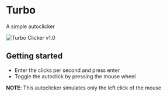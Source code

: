 # Turbo

A simple autoclicker

![Turbo Clicker v1.0](https://i.imgur.com/iLTJ6A2.png)

## Getting started

- Enter the clicks per second and press enter
- Toggle the autoclick by pressing the mouse wheel

**NOTE**: This autoclicker simulates only the left click of the mouse
